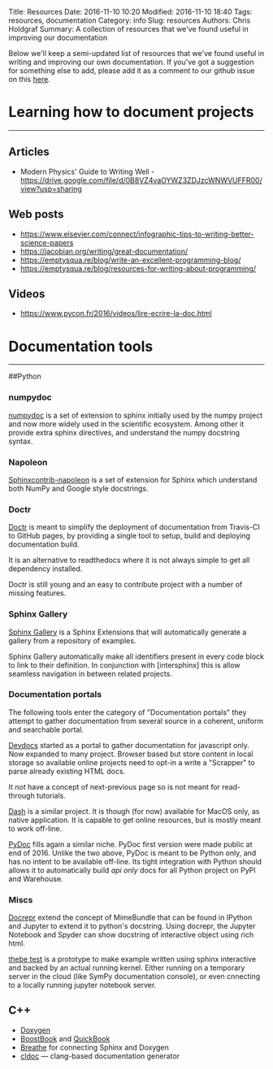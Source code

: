 Title: Resources
Date: 2016-11-10 10:20
Modified: 2016-11-10 18:40
Tags: resources, documentation
Category: info
Slug: resources
Authors: Chris Holdgraf
Summary: A collection of resources that we've found useful in improving our documentation

Below we'll keep a semi-updated list of resources that we've found useful in writing and improving our own documentation. If you've got a suggestion for something else to add, please add it as a comment to our github issue on this [here](https://github.com/BIDS/docathon/issues/5).

# Learning how to document projects
---

## Articles
* Modern Physics' Guide to Writing Well - <https://drive.google.com/file/d/0B8VZ4vaOYWZ3ZDJzcWNWVUFFR00/view?usp=sharing>

## Web posts
* <https://www.elsevier.com/connect/infographic-tips-to-writing-better-science-papers>
* <https://jacobian.org/writing/great-documentation/>
* <https://emptysqua.re/blog/write-an-excellent-programming-blog/>
* <https://emptysqua.re/blog/resources-for-writing-about-programming/>

## Videos
* <https://www.pycon.fr/2016/videos/lire-ecrire-la-doc.html>

# Documentation tools
---
##Python

### numpydoc

[numpydoc](https://pypi.python.org/pypi/numpydoc) is a set of extension to
sphinx initially used by the numpy project and now more widely used in the
scientific ecosystem. Among other it provide extra sphinx directives, and
understand the numpy docstring syntax.

### Napoleon

[Sphinxcontrib-napoleon](https://pypi.python.org/pypi/sphinxcontrib-napoleon)
is a set of extension for Sphinx which understand both NumPy and Google style
docstrings.

### Doctr

[Doctr](https://github.com/drdoctr/doctr) is meant to simplify the deployment
of documentation from Travis-CI to GitHub pages, by providing a single tool to
setup, build and deploying documentation build. 

It is an alternative to readthedocs where it is not always simple to get all
dependency installed.

Doctr is still young and an easy to contribute project with a number of missing
features. 

### Sphinx Gallery 

[Sphinx Gallery](https://github.com/sphinx-gallery/sphinx-gallery) is a Sphinx
Extensions that will automatically generate a gallery from a repository of
examples.

Sphinx Gallery automatically make all identifiers present in every code block
to link to their definition. In conjunction with [intersphinx] this is allow
seamless navigation in between related projects. 


### Documentation portals


The following tools enter the category of "Documentation portals" they attempt
to gather documentation from several source in a coherent, uniform and
searchable portal. 

[Devdocs](http://devdocs.io/) started as a portal to gather documentation for
javascript only. Now expanded to many project. Browser based but store content
in local storage so available online projects need to opt-in a write a
"Scrapper" to parse already existing HTML docs.

It _not_ have a concept of next-previous page so is not meant for read-through
tutorials.

[Dash](https://kapeli.com/dash) is a similar project. It is though (for now)
available for MacOS only, as native application. It is capable to get online
resources, but is mostly meant to work off-line.

[PyDoc](https://pydoc.io) fills again a similar niche.  PyDoc first version
were made public at end of 2016. Unlike the two above, PyDoc is meant to be
Python only, and has no intent to be available off-line. Its tight integration
with Python should allows it to automatically build _api only_ docs for all
Python project on PyPI and Warehouse. 


### Miscs    


[Docrepr](https://pypi.python.org/pypi/docrepr) extend the concept of
MimeBundle that can be found in IPython and Jupyter to extend it to python's
docstring. Using docrepr, the Jupyter Notebook and Spyder can show docstring of
interactive object using rich html. 


[thebe test](https://github.com/michaelpacer/thebe-test) is a prototype to make
example written using sphinx interactive and backed by an actual running
kernel. Either running on a temporary server in the cloud (like SymPy
documentation console), or even cnnecting to a locally running jupyter notebook
server. 



## C++
- [Doxygen](http://www.stack.nl/~dimitri/doxygen/)
- [BoostBook](http://www.boost.org/doc/libs/1_62_0/doc/html/boostbook.html) and [QuickBook](http://www.boost.org/doc/libs/1_62_0/doc/html/quickbook.html)
- [Breathe](https://breathe.readthedocs.io/en/latest/) for connecting Sphinx and Doxygen
- [cldoc](https://jessevdk.github.io/cldoc/) — clang-based documentation generator
